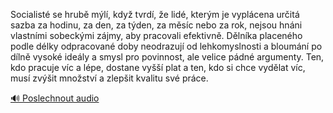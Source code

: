 
Socialisté se hrubě mýlí, když tvrdí, že lidé, kterým je vyplácena určitá sazba za hodinu, za den, za týden, za měsíc nebo za rok, nejsou hnáni vlastními sobeckými zájmy, aby pracovali efektivně. Dělníka placeného podle délky odpracované doby neodrazují od lehkomyslnosti a bloumání po dílně vysoké ideály a smysl pro povinnost, ale velice pádné argumenty. Ten, kdo pracuje víc a lépe, dostane vyšší plat a ten, kdo si chce vydělat víc, musí zvýšit množství a zlepšit kvalitu své práce.

[🔊 Poslechnout audio](/data/7-paragraphs/audio/chapter_135/para_002-Socialist-se-hrub-ml-kdy-tvrd-e-lid-kte.mp3)
